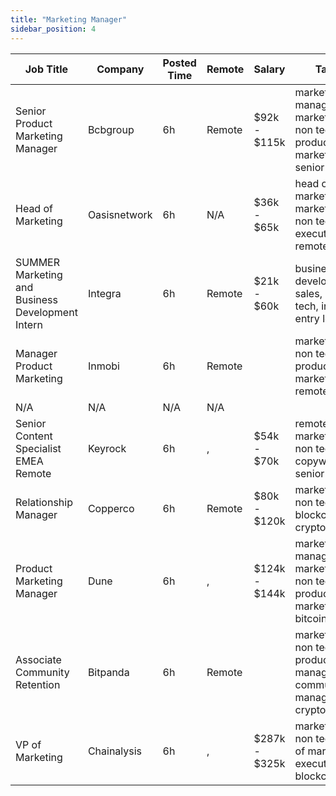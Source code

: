 ```yaml
---
title: "Marketing Manager"
sidebar_position: 4
---
```


| Job Title | Company | Posted Time | Remote | Salary | Tags | Apply Link |
|-----------|---------|-------------|--------|--------|------|------------|
| Senior Product Marketing Manager | Bcbgroup | 6h | Remote | $92k - $115k | marketing manager, marketing, non tech, product marketing, senior | [Apply](https://web3.career/senior-product-marketing-manager-bcbgroup/135328) |
| Head of Marketing | Oasisnetwork | 6h | N/A | $36k - $65k | head of marketing, marketing, non tech, executive, remote | [Apply](https://web3.career/head-of-marketing-oasisnetwork/73767) |
| SUMMER Marketing and Business Development Intern | Integra | 6h | Remote | $21k - $60k | business development, sales, non tech, intern, entry level | [Apply](https://web3.career/summer-marketing-and-business-development-intern-integra/95750) |
| Manager Product Marketing | Inmobi | 6h | Remote |  | marketing, non tech, product marketing, remote | [Apply](https://web3.career/manager-product-marketing-inmobi/108140) |
| N/A | N/A | N/A | N/A |  |  | [Apply](https://web3.career/metana) |
| Senior Content Specialist EMEA Remote | Keyrock | 6h | , | $54k - $70k | remote, marketing, non tech, copywriting, senior | [Apply](https://web3.career/senior-content-specialist-emea-remote-keyrock/137975) |
| Relationship Manager | Copperco | 6h | Remote | $80k - $120k | marketing, non tech, blockchain, crypto, defi | [Apply](https://web3.career/relationship-manager-copperco/105562) |
| Product Marketing Manager | Dune | 6h | , | $124k - $144k | marketing manager, marketing, non tech, product marketing, bitcoin | [Apply](https://web3.career/product-marketing-manager-dune/137967) |
| Associate Community Retention | Bitpanda | 6h | Remote |  | marketing, non tech, product manager, community manager, crypto | [Apply](https://web3.career/associate-community-retention-bitpanda/105554) |
| VP of Marketing | Chainalysis | 6h | , | $287k - $325k | marketing, non tech, vp of marketing, executive, blockchain | [Apply](https://web3.career/vp-of-marketing-chainalysis/137959) |
